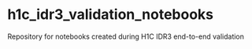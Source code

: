 # h1c_idr3_validation_notebooks
Repository for notebooks created during H1C IDR3 end-to-end validation
